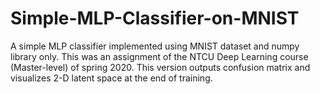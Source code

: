 # Simple-MLP-Classifier-on-MNIST
A simple MLP classifier implemented using MNIST dataset and numpy library only. This was an assignment of the NTCU Deep Learning course (Master-level) of spring 2020. This version outputs confusion matrix and visualizes 2-D latent space at the end of training.
